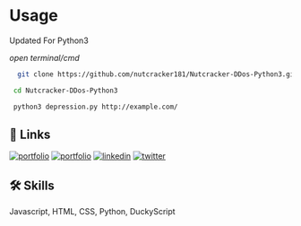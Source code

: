 # Usage

Updated For Python3

*open terminal/cmd*



```bash
  git clone https://github.com/nutcracker181/Nutcracker-DDos-Python3.git
```
```bash
 cd Nutcracker-DDos-Python3
```
```bash
 python3 depression.py http://example.com/
```
## 🔗 Links
[![portfolio](https://img.shields.io/badge/my_portfolio-000?style=for-the-badge&logo=ko-fi&logoColor=white)](https://rootrebel.xyz/)
[![portfolio](https://img.shields.io/badge/my_portfolio-000?style=for-the-badge&logo=ko-fi&logoColor=white)](https://exploitsphere.com/)
[![linkedin](https://img.shields.io/badge/youtube-ff0000?style=for-the-badge&logo=youtube&logoColor=red)](https://www.youtube.com/@Nutcracker181)
[![twitter](https://img.shields.io/badge/discord-7289da?style=for-the-badge&logo=discord&logoColor=white)](https://discord.com/users/Nutcracker181)


## 🛠 Skills
Javascript, HTML, CSS, Python, DuckyScript

